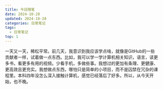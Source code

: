 ```yaml
---
title: 今日随笔
date: 2024-10-28
updated: 2024-10-28
categories: 日常笔记
tags:
  - 日常笔记
top: 1
---
```

一天又一天，稀松平常。前几天，我意识到我应该学点啥，就像是GitHub的一些贡献者一样，试着做一点东西。比如，我可以学一学计算机相关知识，语言，读更多书，看更多有用的视频。少看手机，多做些事。我想过的更加有条理、更健康、更高效且更充实。我想做点东西，哪怕只是简单的小项目，而不是囚禁在冗杂的课程里。本科四年没怎么深入接触计算机，感觉已经落后了好多。所以，从今天开始，也不晚。
